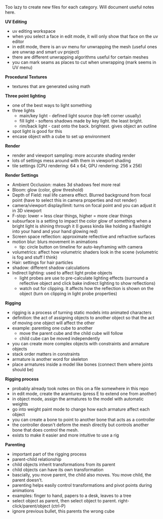 Too lazy to create new files for each category.
Will document useful notes here. 

**UV Editing**
- uv editing workspace
- when you select a face in edit mode, it will only show that face on the uv editor
- in edit mode, there is an uv menu for unwrapping the mesh (useful ones are unwrap and smart uv project)
- there are different unwrapping algorithms useful for certain meshes
- you can mark seams as places to cut when unwrapping (mark seems in UV menu)

**Procedural Textures**
- textures that are generated using math

**Three point lighting**
- one of the best ways to light something
- three lights 
  - main/key light - defined light source (top-left corner usually)
  - fill light - softens shadows made by key light. the least bright. 
  - rim/back light - cast onto the back. brightest. gives object an outline
- spot light is good for this
- encase object with a cube to set up environment

**Render**
- render and viewport sampling: more accurate shading render
- lots of settings mess around with them in viewport shading
- tile settings (CPU rendering: 64 x 64; GPU rendering: 256 x 256)

**Render Settings**
- Ambient Occlusion: makes 3d shadows feel more real
- Bloom: glow (color, glow threshold)
- Depth of Field: real life camera effect. Blurred background from focal point (have to select this in camera properties and not render)
- camera/viewport display/limit: turns on focal point and you can adjust it in 3D viewport
- F-stop: lower = less clear things, higher = more clear things
- subsurface is a setting to impact the color glow of something when a bright light is shining through it (I guess kinda like holding a flashlight into your hand and your hand glowing red)
- Screen space reflection: approximate reflective and refractive surfaces
- motion blur: blurs movement in animations
  - tip: circle button on timeline for auto-keyframing with camera
- volumetrics: affect how volumetric shaders look in the scene (volumetric is fog and stuff I think)
- Hair: settings for hair particles
- shadow: different shadow calculations
- Indirect lighting: used to affect light probe objects 
  - light probes are use to pre-calculate lighting effects (surround a reflective object and click bake indirect lighting to show reflections)
  - watch out for clipping. It affects how the reflection is shown on the object (turn on clipping in light probe properties) 


**Rigging**
- rigging is a process of turning static models into animated characters
- definition: the act of assigning objects to another object so that the act of moving one object will affect the other
- example: parenting one cube to another
  - move the parent cube and the child cube will follow
  - child cube can be moved independently 
- you can create more complex objects with constraints and armature objects
- stack order matters in constraints
- armature is another word for skeleton
- place armatures inside a model like bones (connect them where joints should be)

**Rigging process**
- probably already took notes on this on a file somewhere in this repo
- in edit mode, create the aramtures (press E to extend one from another)
- in object mode, assign the armatures to the model with automatic weights
- go into weight paint mode to change how each armature affect each object
- you can create a bone to point to another bone that acts as a controller
- the controller doesn't deform the mesh directly but controls another bone that does control the mesh. 
- exists to make it easier and more intuitive to use a rig

**Parenting**
- important part of the rigging process
- parent-child relationship
- child objects inherit transformations from its parent
- child objects can have its own transformation
- bascially, you move parent, the child also moves. You move child, the parent doesn't. 
- parenting helps easily control transformations and pivot points during animations
- examples: finger to hand, papers to a desk, leaves to a tree
- select object as parent, then select object to parent. right-click/parent/object (ctrl-P) 
- ignore previous bullet, this parents the wrong cube
